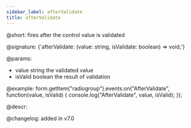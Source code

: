 ```yaml
---
sidebar_label: afterValidate
title: afterValidate
---          
```


@short: fires after the control value is validated
 
@signature: {'afterValidate: (value: string, isValidate: boolean) => void;'}

@params:
- value       string    the validated value
- isValid     boolean     the result of validation


@example:
form.getItem("radiogroup").events.on("AfterValidate", function(value, isValid) {
    console.log("AfterValidate", value, isValid);
});



@descr:


@changelog: added in v7.0
